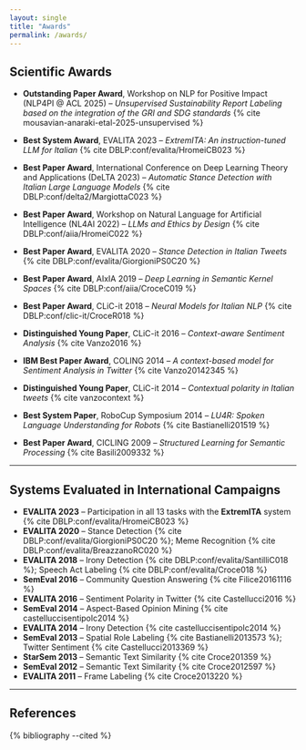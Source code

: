 ```yaml
---
layout: single
title: "Awards"
permalink: /awards/
---
```


## Scientific Awards

- **Outstanding Paper Award**, Workshop on NLP for Positive Impact (NLP4PI @ ACL 2025) – *Unsupervised Sustainability Report Labeling based on the integration of the GRI and SDG standards* {% cite mousavian-anaraki-etal-2025-unsupervised %}  

- **Best System Award**, EVALITA 2023 – *ExtremITA: An instruction-tuned LLM for Italian* {% cite DBLP:conf/evalita/HromeiCB023 %}  

- **Best Paper Award**, International Conference on Deep Learning Theory and Applications (DeLTA 2023) – *Automatic Stance Detection with Italian Large Language Models* {% cite DBLP:conf/delta2/MargiottaC023 %}  

- **Best Paper Award**, Workshop on Natural Language for Artificial Intelligence (NL4AI 2022) – *LLMs and Ethics by Design* {% cite DBLP:conf/aiia/HromeiC022 %}  

- **Best Paper Award**, EVALITA 2020 – *Stance Detection in Italian Tweets* {% cite DBLP:conf/evalita/GiorgioniPS0C20 %}  

- **Best Paper Award**, AIxIA 2019 – *Deep Learning in Semantic Kernel Spaces* {% cite DBLP:conf/aiia/CroceC019 %}  

- **Best Paper Award**, CLiC-it 2018 – *Neural Models for Italian NLP* {% cite DBLP:conf/clic-it/CroceR018 %}  

- **Distinguished Young Paper**, CLiC-it 2016 – *Context-aware Sentiment Analysis* {% cite Vanzo2016 %}  

- **IBM Best Paper Award**, COLING 2014 – *A context-based model for Sentiment Analysis in Twitter* {% cite Vanzo20142345 %}  

- **Distinguished Young Paper**, CLiC-it 2014 – *Contextual polarity in Italian tweets* {% cite vanzocontext %}  

- **Best System Paper**, RoboCup Symposium 2014 – *LU4R: Spoken Language Understanding for Robots* {% cite Bastianelli201519 %}  
- **Best Paper Award**, CICLING 2009 – *Structured Learning for Semantic Processing* {% cite Basili2009332 %}  
  
---

## Systems Evaluated in International Campaigns

- **EVALITA 2023** – Participation in all 13 tasks with the **ExtremITA** system {% cite DBLP:conf/evalita/HromeiCB023 %}  
- **EVALITA 2020** – Stance Detection {% cite DBLP:conf/evalita/GiorgioniPS0C20 %}; Meme Recognition {% cite DBLP:conf/evalita/BreazzanoRC020 %}  
- **EVALITA 2018** – Irony Detection {% cite DBLP:conf/evalita/SantilliC018 %}; Speech Act Labeling {% cite DBLP:conf/evalita/Croce018 %}  
- **SemEval 2016** – Community Question Answering {% cite Filice20161116 %}  
- **EVALITA 2016** – Sentiment Polarity in Twitter {% cite Castellucci2016 %}  
- **SemEval 2014** – Aspect-Based Opinion Mining {% cite castelluccisentipolc2014 %}  
- **EVALITA 2014** – Irony Detection {% cite castelluccisentipolc2014 %}  
- **SemEval 2013** – Spatial Role Labeling {% cite Bastianelli2013573 %}; Twitter Sentiment {% cite Castellucci2013369 %}  
- **StarSem 2013** – Semantic Text Similarity {% cite Croce201359 %}  
- **SemEval 2012** – Semantic Text Similarity {% cite Croce2012597 %}  
- **EVALITA 2011** – Frame Labeling {% cite Croce2013220 %}  


---

## References

{% bibliography --cited %}